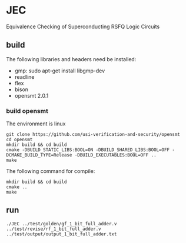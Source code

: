 # JEC

Equivalence Checking of Superconducting RSFQ Logic Circuits

## build

The following libraries and headers need be installed:

- gmp: sudo apt-get install libgmp-dev
- readline
- flex
- bison
- opensmt 2.0.1

### build opensmt

The environment is linux

``` shell
git clone https://github.com/usi-verification-and-security/opensmt
cd opensmt
mkdir build && cd build
cmake -DBUILD_STATIC_LIBS:BOOL=ON -DBUILD_SHARED_LIBS:BOOL=OFF -DCMAKE_BUILD_TYPE=Release -DBUILD_EXECUTABLES:BOOL=OFF ..
make
```

The following command for compile:

``` shell
mkdir build && cd build
cmake ..
make
```

## run

``` shell
./JEC ../test/golden/gf_1_bit_full_adder.v ../test/revise/rf_1_bit_full_adder.v ../test/output/output_1_bit_full_adder.txt
```
